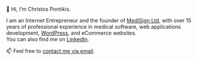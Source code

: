 👋 Hi, I’m Christos Pontikis.

I am an Internet Entrepreneur and the founder of [MediSign Ltd](https://medisign.gr), with over 15 years of professional experience in medical software, web applications development, [WordPress](https://profiles.wordpress.org/pontikis/), and eCommerce websites.  
You can also find me on [LinkedIn](https://linkedin.com/in/pontikis/).

📫 Feel free to [contact me via email](mailto:pontikis@gmail.com).

